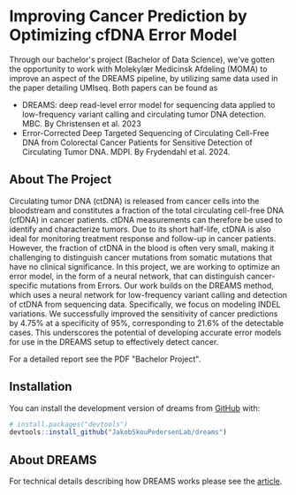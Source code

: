 
<!-- README.md is generated from README.Rmd. Please edit that file -->

# Improving Cancer Prediction by Optimizing cfDNA Error Model

Through our bachelor's project (Bachelor of Data Science), we've gotten the opportunity to work with Molekylær Medicinsk Afdeling (MOMA) to improve an aspect of the DREAMS pipeline, by utilizing same data used in the paper detailing UMIseq. Both papers can be found as 
- DREAMS: deep read-level error model for sequencing data applied to low-frequency variant calling and circulating tumor DNA detection. MBC. By Christensen et al. 2023
- Error-Corrected Deep Targeted Sequencing of Circulating Cell-Free DNA from Colorectal Cancer Patients for Sensitive Detection of Circulating Tumor DNA. MDPI. By Frydendahl et al. 2024. 

## About The Project
Circulating tumor DNA (ctDNA) is released from cancer cells into the bloodstream and constitutes a fraction of the total circulating cell-free DNA (cfDNA) in cancer patients. ctDNA measurements can therefore be used to identify and characterize tumors. Due to its short half-life, ctDNA is also ideal for monitoring treatment response and follow-up in cancer patients. However, the fraction of ctDNA in the blood is often very small, making it challenging to distinguish cancer mutations from somatic mutations that have no clinical significance.
In this project, we are working to optimize an error model, in the form of a neural network, that can distinguish cancer-specific mutations from Errors. Our work builds on the DREAMS method, which uses a neural network for low-frequency variant calling and detection of ctDNA from sequencing data. Specifically, we focus on modeling INDEL variations. We successfully improved the sensitivity of cancer predictions by 4.75% at a specificity of 95%, corresponding to 21.6% of the detectable cases. This underscores the potential of developing accurate error models for use in the DREAMS setup to effectively detect cancer.

For a detailed report see the PDF "Bachelor Project".

## Installation

You can install the development version of dreams from
[GitHub](https://github.com/JakobSkouPedersenLab/dreams) with:

``` r
# install.packages("devtools")
devtools::install_github("JakobSkouPedersenLab/dreams")
```


## About DREAMS

For technical details describing how DREAMS works please see the
[article](https://genomebiology.biomedcentral.com/articles/10.1186/s13059-023-02920-1).

